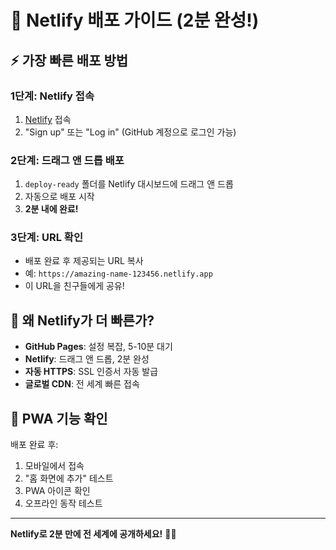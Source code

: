 # 🚀 Netlify 배포 가이드 (2분 완성!)

## ⚡ **가장 빠른 배포 방법**

### **1단계: Netlify 접속**
1. [Netlify](https://netlify.com) 접속
2. "Sign up" 또는 "Log in" (GitHub 계정으로 로그인 가능)

### **2단계: 드래그 앤 드롭 배포**
1. `deploy-ready` 폴더를 Netlify 대시보드에 드래그 앤 드롭
2. 자동으로 배포 시작
3. **2분 내에 완료!**

### **3단계: URL 확인**
- 배포 완료 후 제공되는 URL 복사
- 예: `https://amazing-name-123456.netlify.app`
- 이 URL을 친구들에게 공유!

## 🎯 **왜 Netlify가 더 빠른가?**

- **GitHub Pages**: 설정 복잡, 5-10분 대기
- **Netlify**: 드래그 앤 드롭, 2분 완성
- **자동 HTTPS**: SSL 인증서 자동 발급
- **글로벌 CDN**: 전 세계 빠른 접속

## 📱 **PWA 기능 확인**

배포 완료 후:
1. 모바일에서 접속
2. "홈 화면에 추가" 테스트
3. PWA 아이콘 확인
4. 오프라인 동작 테스트

---

**Netlify로 2분 만에 전 세계에 공개하세요!** 🚀✨ 